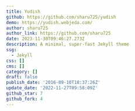 ```yaml
---
title: Yudish
github: https://github.com/sharu725/yudish
demo: https://yudish.webjeda.com/
author: sharu725
author_link: https://github.com/sharu725
date: 2023-11-30T09:46:27.273Z
description: A minimal, super-fast Jekyll theme
ssg:
  - Jekyll
css: []
cms: []
category: []
draft: false
publish_date: '2016-09-10T18:37:26Z'
update_date: '2022-11-27T09:58:09Z'
github_star: 7
github_fork: 4
---
```

